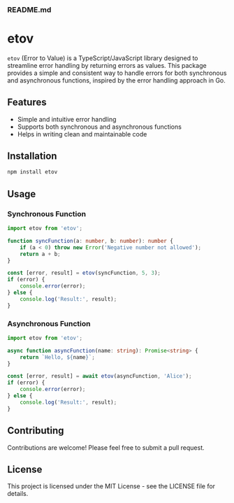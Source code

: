 ### README.md

# etov

`etov` (Error to Value) is a TypeScript/JavaScript library designed to streamline error handling by returning errors as values. This package provides a simple and consistent way to handle errors for both synchronous and asynchronous functions, inspired by the error handling approach in Go.

## Features

- Simple and intuitive error handling
- Supports both synchronous and asynchronous functions
- Helps in writing clean and maintainable code

## Installation

```bash
npm install etov
```

## Usage

### Synchronous Function

```typescript
import etov from 'etov';

function syncFunction(a: number, b: number): number {
    if (a < 0) throw new Error('Negative number not allowed');
    return a + b;
}

const [error, result] = etov(syncFunction, 5, 3);
if (error) {
    console.error(error);
} else {
    console.log('Result:', result);
}
```

### Asynchronous Function

```typescript
import etov from 'etov';

async function asyncFunction(name: string): Promise<string> {
    return `Hello, ${name}`;
}

const [error, result] = await etov(asyncFunction, 'Alice');
if (error) {
    console.error(error);
} else {
    console.log('Result:', result);
}
```

## Contributing

Contributions are welcome! Please feel free to submit a pull request.

## License

This project is licensed under the MIT License - see the LICENSE file for details.